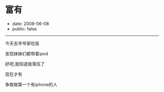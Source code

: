 # 富有

- date: 2008-06-08
- public: false

--------------------------


今天去爷爷家吃饭

发现妹妹们都带着ipod

好吧,我知道我落伍了

现在才有

争取做第一个有iphone的人
